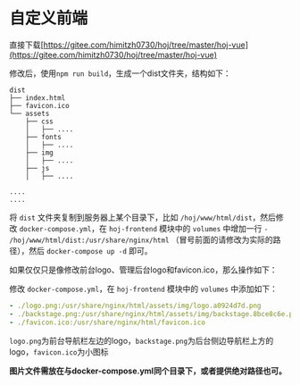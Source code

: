 # 自定义前端

直接下载[https://gitee.com/himitzh0730/hoj/tree/master/hoj-vue](https://gitee.com/himitzh0730/hoj/tree/master/hoj-vue)

修改后，使用`npm run build`，生成一个dist文件夹，结构如下：

```
dist
├── index.html
├── favicon.ico
└── assets
    ├── css
    │   ├── ....
    ├── fonts
    │   ├── ....
    ├── img
    │   ├── ....
    ├── js
    │   ├── ....

....
....
```

将 `dist` 文件夹复制到服务器上某个目录下，比如 `/hoj/www/html/dist`，然后修改 `docker-compose.yml`，在 `hoj-frontend` 模块中的 `volumes` 中增加一行 `- /hoj/www/html/dist:/usr/share/nginx/html` （冒号前面的请修改为实际的路径），然后 `docker-compose up -d` 即可。



如果仅仅只是像修改前台logo、管理后台logo和favicon.ico，那么操作如下：

修改 `docker-compose.yml`，在 `hoj-frontend` 模块中的 `volumes` 中添加如下：

```yaml
- ./logo.png:/usr/share/nginx/html/assets/img/logo.a0924d7d.png
- ./backstage.png:/usr/share/nginx/html/assets/img/backstage.8bce8c6e.png
- ./favicon.ico:/usr/share/nginx/html/favicon.ico
```

`logo.png`为前台导航栏左边的logo，`backstage.png`为后台侧边导航栏上方的logo，`favicon.ico`为小图标

**图片文件需放在与docker-compose.yml同个目录下，或者提供绝对路径也可。**

